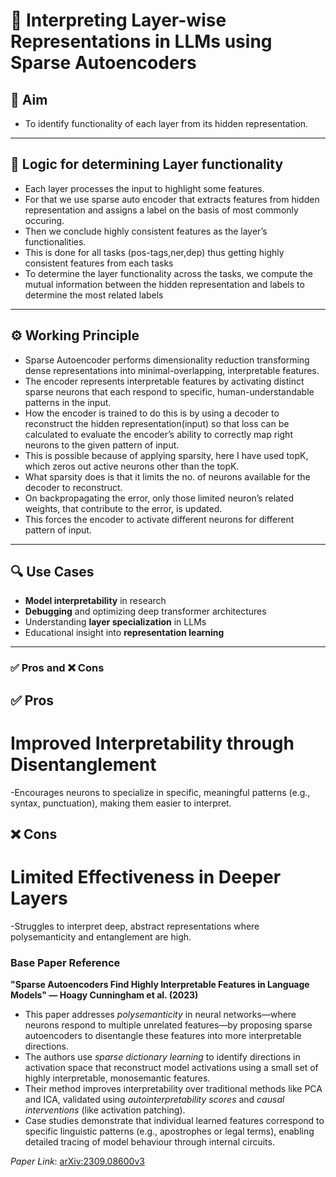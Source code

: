 # 🧠 Interpreting Layer-wise Representations in LLMs using Sparse Autoencoders

## 🎯 Aim

- 	To identify functionality of each layer from its hidden representation.

---

## 🧩 Logic for determining Layer functionality 
- Each layer processes the input to highlight some features.
- 	For that we use sparse auto encoder that extracts features from hidden representation and assigns a label on the basis of most commonly occuring.
- 	Then we conclude highly consistent features as the layer’s functionalities.
- 	This is done for all tasks (pos-tags,ner,dep) thus getting highly consistent features from each tasks
- 	To determine the layer functionality across the tasks, we compute the mutual information between the hidden representation and labels to determine the most related labels 

---

## ⚙️ Working Principle

- 	Sparse Autoencoder performs dimensionality reduction transforming dense representations into minimal-overlapping, interpretable features.
- 	The encoder represents interpretable features by activating distinct sparse neurons that each respond to specific, human-understandable patterns in the input.
- 	How the encoder is trained to do this is by using a decoder to reconstruct the hidden representation(input) so that loss can be calculated to evaluate the encoder’s ability to correctly map right neurons to the given pattern of input.
- 	This is possible because of applying sparsity, here I have used topK, which zeros out active neurons other than the topK.
- 	What sparsity does is that it limits the no. of neurons available for the decoder to reconstruct.
- 	On backpropagating the error, only those limited neuron’s related weights, that contribute to the error, is updated.
- 	This forces the encoder to activate different neurons for different pattern of input.


---

## 🔍 Use Cases

- **Model interpretability** in research
- **Debugging** and optimizing deep transformer architectures
- Understanding **layer specialization** in LLMs
- Educational insight into **representation learning**

---
### ✅ Pros and ❌ Cons
## ✅ Pros
# Improved Interpretability through Disentanglement

-Encourages neurons to specialize in specific, meaningful patterns (e.g., syntax, punctuation), making them easier to interpret.

## ❌ Cons

# Limited Effectiveness in Deeper Layers

-Struggles to interpret deep, abstract representations where polysemanticity and entanglement are high.

### Base Paper Reference 

**"Sparse Autoencoders Find Highly Interpretable Features in Language Models" — Hoagy Cunningham et al. (2023)**

- This paper addresses *polysemanticity* in neural networks—where neurons respond to multiple unrelated features—by proposing sparse autoencoders to disentangle these features into more interpretable directions.
- The authors use *sparse dictionary learning* to identify directions in activation space that reconstruct model activations using a small set of highly interpretable, monosemantic features.
- Their method improves interpretability over traditional methods like PCA and ICA, validated using *autointerpretability scores* and *causal interventions* (like activation patching).
- Case studies demonstrate that individual learned features correspond to specific linguistic patterns (e.g., apostrophes or legal terms), enabling detailed tracing of model behaviour through internal circuits.

*Paper Link*: [arXiv:2309.08600v3](https://arxiv.org/abs/2309.08600)
